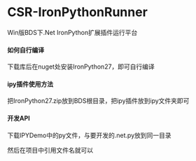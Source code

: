 # CSR-IronPythonRunner
Win版BDS下.Net IronPython扩展插件运行平台

#### 如何自行编译

下载库后在nuget处安装IronPython27，即可自行编译

#### ipy插件使用方法

把IronPython27.zip放到BDS根目录，把ipy插件放到ipy文件夹即可

#### 开发API

下载IPYDemo中的py文件，与要开发的.net.py放到同一目录

然后在项目中引用文件名就可以
